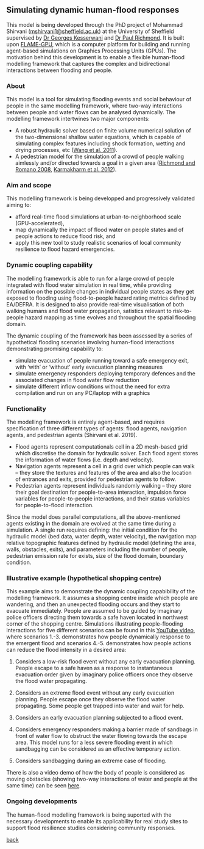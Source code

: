## Simulating dynamic human-flood responses

This model is being developed through the PhD project of Mohammad Shirvani (mshirvani1@sheffield.ac.uk) at the University of Sheffield supervised by [Dr Georges Kesserwani](https://www.sheffield.ac.uk/civil/staff/academic/gk) and [Dr Paul Richmond](http://paulrichmond.shef.ac.uk/). It is built upon [FLAME-GPU](http://www.flamegpu.com), which is a computer platform for building and running agent-based simulations on Graphics Processing Units (GPUs). The motivation behind this development is to enable a flexible human-flood modelling framework that captures the complex and bidirectional interactions between flooding and people. 

### About
This model is a tool for simulating flooding events and social behaviour of people in the same modelling framework, where two-way interactions between people and water flows can be analysed dynamically. The modelling framework intertwines two major components: 
* A robust hydraulic solver based on finite volume numerical solution of the two-dimensional shallow water equations, which is capable of simulating complex features including shock formation, wetting and drying processes, etc ([Wang et al. 2011](https://www.tandfonline.com/doi/abs/10.1080/00221686.2011.566248)).
* A pedestrian model for the simulation of a crowd of people walking aimlessly and/or directed towards a goal in a given area ([Richmond and Romano 2008](http://citeseerx.ist.psu.edu/viewdoc/summary?doi=10.1.1.144.734), [Karmakharm et al. 2012](https://diglib.eg.org/handle/10.2312/LocalChapterEvents.TPCG.TPCG12.041-044)).

### Aim and scope
This modelling framework is being developped and progressively validated aiming to: 
* afford real-time flood simulations at urban-to-neighborhood scale (GPU-accelerated),  
* map dynamically the impact of flood water on people states and of people actions to reduce flood risk, and  
* apply this new tool to study realistic scenarios of local community resilience to flood hazard emergencies.   

### Dynamic coupling capability
The modelling framework is able to run for a large crowd of people integrated with flood water simulation in real time, while providing information on the possible changes in individual people states as they get exposed to flooding using flood-to-people hazard rating metrics defined by EA/DEFRA. It is designed to also provide real-time visualisation of both walking humans and flood water propagation, satistics relevant to risk-to-people hazard mapping as time evolves and throughout the spatial flooding domain. 

The dynamic coupling of the framework has been assessed by a series of hypothetical flooding scenarios involving human-flood interactions demonstrating promising capability to:  
* simulate evacuation of people running toward a safe emergency exit, with ‘with’ or ‘without’ early evacuation planning measures
* simulate emergency responders deploying temporary defences and the associated changes in flood water flow reduction
* simulate different inflow conditions without the need for extra compilation and run on any PC/laptop with a graphics

### Functionality 
The modelling framework is entirely agent-based, and requires specification of three different types of agents: flood agents, navigation agents, and pedestrian agents (Shirvani et al. 2019).
- Flood agents represent computationals cell in a 2D mesh-based grid which discretise the domain for hydraulic solver. Each flood agent stores the information of water flows (i.e. depth and velocity).
- Navigation agents represent a cell in a grid over which people can walk – they store the textures and features of the area and also the location of entrances and exits, provided for pedestrian agents to follow.
- Pedestrian agents represent individuals randomly walking  – they store their goal destination for people-to-area interaction, impulsion force variables for people-to-people interactions, and their status variables for people-to-flood interaction.

Since the model does parallel computations, all the above-mentioned agents existing in the domain are evolved at the same time during a simulation. A single run requires defining: the initial condition for the hydraulic model (bed data, water depth, water velocity), the navigation map relative topographic features defined by hydraulic model (defining the area, walls, obstacles, exits), and parameters including the number of people, pedestrian emission rate for exists, size of the flood domain, boundary condition.

### Illustrative example (hypothetical shopping centre)  
This example aims to demonstrate the dynamic coupling capabibility of the modelling framework. It assumes a shopping centre inside which people are wandering, and then an unexpected flooding occurs and they start to evacuate immediately. People are assumed to be guided by imaginary police officers directing them towards a safe haven located in northwest corner of the shopping centre. Simulations illustrating people-flooding interactions for five different scenarios can be found in this [YouTube video](https://www.youtube.com/watch?v=NCToADh39dQ), where scenarios 1.-3. demonstrates how people dynamically response to the emergent flood and scenarios 4.-5. demonstrates how people actions can reduce the flood intensity in a desired area: 

1. Considers a low-risk flood event without any early evacuation planning. People escape to a safe haven as a response to instantaneous evacuation order given by imaginary police officers once they observe the flood water propagating.

2. Considers an extreme flood event without any early evacuation planning. People escape once they observe the flood water propagating. Some people get trapped into water and wait for help.

3. Considers an early evacuation planning subjected to a flood event. 

4. Considers emergency responders making a barrier made of sandbags in front of water flow to obstruct the water flowing towards the escape area. This model runs for a less severe flooding event in which sandbagging can be considered as an effective temporary action. 

5. Considers sandbagging during an extreme case of flooding. 

There is also a video demo of how the body of people is considered as moving obstacles (showing two-way interactions of water and people at the same time) can be seen [here](https://www.youtube.com/watch?v=qGE5ZNiCLaY).

### Ongoing developments
The human-flood modelling framework is being suported with the necessary developments to enable its applicability for real study sites to support flood resilience studies considering community responses. 



[back](./)
